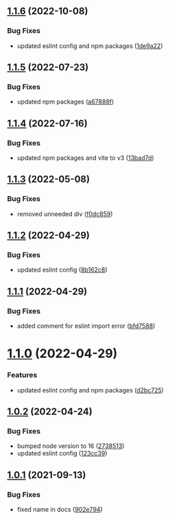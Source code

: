 ## [1.1.6](https://github.com/kouts/vue3-vite-starter-template/compare/v1.1.5...v1.1.6) (2022-10-08)


### Bug Fixes

* updated eslint config and npm packages ([1de9a22](https://github.com/kouts/vue3-vite-starter-template/commit/1de9a22416b2de70b9b76a5f1be0025ef35c0db0))

## [1.1.5](https://github.com/kouts/vue3-vite-starter-template/compare/v1.1.4...v1.1.5) (2022-07-23)


### Bug Fixes

* updated npm packages ([a67888f](https://github.com/kouts/vue3-vite-starter-template/commit/a67888f20b7e25b42a2baa3a2830928cf82da0dc))

## [1.1.4](https://github.com/kouts/vue3-vite-starter-template/compare/v1.1.3...v1.1.4) (2022-07-16)


### Bug Fixes

* updated npm packages and vite to v3 ([13bad7d](https://github.com/kouts/vue3-vite-starter-template/commit/13bad7d905f7b5df720e0fc723319fae082b1f61))

## [1.1.3](https://github.com/kouts/vue3-vite-starter-template/compare/v1.1.2...v1.1.3) (2022-05-08)


### Bug Fixes

* removed unneeded div ([f0dc859](https://github.com/kouts/vue3-vite-starter-template/commit/f0dc85921ef02f0494fd85de8b27ec2f42521a15))

## [1.1.2](https://github.com/kouts/vue3-vite-starter-template/compare/v1.1.1...v1.1.2) (2022-04-29)


### Bug Fixes

* updated eslint config ([8b162c8](https://github.com/kouts/vue3-vite-starter-template/commit/8b162c80bd49749979d39edc76c90c06550572ad))

## [1.1.1](https://github.com/kouts/vue3-vite-starter-template/compare/v1.1.0...v1.1.1) (2022-04-29)


### Bug Fixes

* added comment for eslint import error ([bfd7588](https://github.com/kouts/vue3-vite-starter-template/commit/bfd7588ae942523fdac62a1c31444e872e1f8e44))

# [1.1.0](https://github.com/kouts/vue3-vite-starter-template/compare/v1.0.2...v1.1.0) (2022-04-29)


### Features

* updated eslint config and npm packages ([d2bc725](https://github.com/kouts/vue3-vite-starter-template/commit/d2bc72538edc29ef228d5df49606ed45ddaba27d))

## [1.0.2](https://github.com/kouts/vue3-vite-starter-template/compare/v1.0.1...v1.0.2) (2022-04-24)


### Bug Fixes

* bumped node version to 16 ([2738513](https://github.com/kouts/vue3-vite-starter-template/commit/2738513682e4433297db51accc1fca0318fb448a))
* updated eslint config ([123cc39](https://github.com/kouts/vue3-vite-starter-template/commit/123cc3971876e4da9f5573a81ac1a6b13935a429))

## [1.0.1](https://github.com/kouts/vue3-vite-starter-template/compare/v1.0.0...v1.0.1) (2021-09-13)


### Bug Fixes

* fixed name in docs ([902e794](https://github.com/kouts/vue3-vite-starter-template/commit/902e794fe9c3e04596b6cb80f605db87fafb2dd8))
